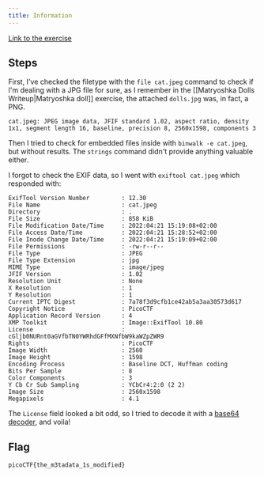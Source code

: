 ```yaml
---
title: Information
---
```


[Link to the exercise](https://play.picoctf.org/practice/challenge/186)

## Steps

First, I've checked the filetype with the `file cat.jpeg` command to check if I'm dealing with a JPG file for sure, as I remember in the [[Matryoshka Dolls Writeup|Matryoshka doll]] exercise, the attached `dolls.jpg` was, in fact, a PNG.

```
cat.jpeg: JPEG image data, JFIF standard 1.02, aspect ratio, density 1x1, segment length 16, baseline, precision 8, 2560x1598, components 3
```

Then I tried to check for embedded files inside with `binwalk -e cat.jpeg`, but without results. The `strings` command didn't provide anything valuable either.

I forgot to check the EXIF data, so I went with `exiftool cat.jpeg` which responded with:

```
ExifTool Version Number         : 12.30
File Name                       : cat.jpeg
Directory                       : .
File Size                       : 858 KiB
File Modification Date/Time     : 2022:04:21 15:19:08+02:00
File Access Date/Time           : 2022:04:21 15:28:52+02:00
File Inode Change Date/Time     : 2022:04:21 15:19:09+02:00
File Permissions                : -rw-r--r--
File Type                       : JPEG
File Type Extension             : jpg
MIME Type                       : image/jpeg
JFIF Version                    : 1.02
Resolution Unit                 : None
X Resolution                    : 1
Y Resolution                    : 1
Current IPTC Digest             : 7a78f3d9cfb1ce42ab5a3aa30573d617
Copyright Notice                : PicoCTF
Application Record Version      : 4
XMP Toolkit                     : Image::ExifTool 10.80
License                         : cGljb0NURnt0aGVfbTN0YWRhdGFfMXNfbW9kaWZpZWR9
Rights                          : PicoCTF
Image Width                     : 2560
Image Height                    : 1598
Encoding Process                : Baseline DCT, Huffman coding
Bits Per Sample                 : 8
Color Components                : 3
Y Cb Cr Sub Sampling            : YCbCr4:2:0 (2 2)
Image Size                      : 2560x1598
Megapixels                      : 4.1
```

The `License` field looked a bit odd, so I tried to decode it with a [base64 decoder](https://www.base64decode.org), and voila!

## Flag

`picoCTF{the_m3tadata_1s_modified}`
